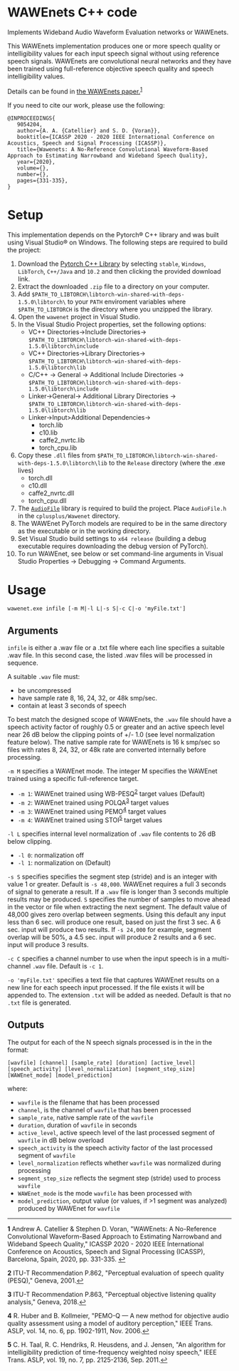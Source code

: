 # WAWEnets C++ code

Implements Wideband Audio Waveform Evaluation networks or WAWEnets.

This WAWEnets implementation produces one or more speech quality or intelligibility values for each input speech signal without using reference speech signals.
WAWEnets are convolutional neural networks and they have been trained using full-reference objective speech quality and speech intelligibility values.

Details can be found in <a href="https://www.its.bldrdoc.gov/publications/3242.aspx" target="_blank">the WAWEnets paper.</a><sup id="wawenets">[1](#f1)</sup>

If you need to cite our work, please use the following:

```
@INPROCEEDINGS{
   9054204,
   author={A. A. {Catellier} and S. D. {Voran}},
   booktitle={ICASSP 2020 - 2020 IEEE International Conference on Acoustics, Speech and Signal Processing (ICASSP)},
   title={Wawenets: A No-Reference Convolutional Waveform-Based Approach to Estimating Narrowband and Wideband Speech Quality},
   year={2020},
   volume={},
   number={},
   pages={331-335},
}
```

# Setup

This implementation depends on the Pytorch® C++ library and was built using Visual Studio® on Windows. The following steps are required to build the project:

1. Download the [Pytorch C++ Library](https://pytorch.org/get-started/locally/) by selecting `stable`, `Windows`, `LibTorch`, `C++/Java` and `10.2` and then clicking the provided download link.
2. Extract the downloaded `.zip` file to a directory on your computer.
3. Add `$PATH_TO_LIBTORCH\libtorch-win-shared-with-deps-1.5.0\libtorch\` to your `PATH` enviroment variables where `$PATH_TO_LIBTORCH` is the directory where you unzipped the library.
4. Open the `wawenet` project in Visual Studio.
5. In the Visual Studio Project properties, set the following options:
    - VC++ Directories->Include Directories-> `$PATH_TO_LIBTORCH\libtorch-win-shared-with-deps-1.5.0\libtorch\include`
    - VC++ Directories->Library Directories-> `$PATH_TO_LIBTORCH\libtorch-win-shared-with-deps-1.5.0\libtorch\lib`
    - C/C++ -> General -> Additional Include Directories -> `$PATH_TO_LIBTORCH\libtorch-win-shared-with-deps-1.5.0\libtorch\include`
    - Linker->General-> Additional Library Directories -> `$PATH_TO_LIBTORCH\libtorch-win-shared-with-deps-1.5.0\libtorch\lib`
    - Linker->Input>Additional Dependencies->
        - torch.lib
        - c10.lib
        - caffe2_nvrtc.lib
        - torch_cpu.lib
6. Copy these `.dll` files from `$PATH_TO_LIBTORCH\libtorch-win-shared-with-deps-1.5.0\libtorch\lib` to the `Release` directory (where the .exe lives)
    - torch.dll
    - c10.dll
    - caffe2_nvrtc.dll
    - torch_cpu.dll
7. The [`AudioFile`](https://github.com/adamstark/AudioFile) library is required to build the project. Place `AudioFile.h` in the `cplusplus/Wawenet` directory.
8. The WAWEnet PyTorch models are required to be in the same directory as the executable or in the working directory.
9. Set Visual Studio build settings to `x64 release` (building a debug executable requires downloading the debug version of PyTorch).
10. To run WAWEnet, see below or set command-line arguments in Visual Studio Properties -> Debugging -> Command Arguments.

# Usage

```
wawenet.exe infile [-m M|-l L|-s S|-c C|-o 'myFile.txt']
```

## Arguments

`infile` is either a .wav file or a .txt file where each line specifies a suitable .wav file. In this second case, the listed .wav files will be processed in sequence.

A suitable `.wav` file must:

- be uncompressed
- have sample rate 8, 16, 24, 32, or 48k smp/sec.
- contain at least 3 seconds of speech


To best match the designed scope of WAWEnets, the `.wav` file should have a speech activity factor of roughly 0.5 or greater and an active speech level near 26 dB below the clipping points of +/- 1.0 (see level normalization feature below). The native sample rate for WAWEnets is 16 k smp/sec so files with rates 8, 24, 32, or 48k rate are converted internally before processing.

`-m M` specifies a WAWEnet mode. The integer M specifies the WAWEnet trained using a specific full-reference target.

- `-m 1`: WAWEnet trained using WB-PESQ<sup id="wbpesq">[2](#f2)</sup> target values (Default)
- `-m 2`: WAWEnet trained using POLQA<sup id="polqa">[3](#f3)</sup> target values
- `-m 3`: WAWEnet trained using PEMO<sup id="pemo">[4](#f4)</sup> target values
- `-m 4`: WAWEnet trained using STOI<sup id="stoi">[5](#f5)</sup> target values

`-l L` specifies internal level normalization of `.wav` file contents to 26 dB below clipping.

- `-l 0`: normalization off
- `-l 1`: normalization on (Default)

`-s S` specifies specifies the segment step (stride) and is an integer with value 1 or greater.  Default is `-s 48,000`. WAWEnet requires a full 3 seconds of signal to generate a result.  If a `.wav` file is longer than 3 seconds multiple results may be produced. `S` specifies the number of samples to move ahead in the vector or file when extracting the next segment. The default value of 48,000 gives zero overlap between segments. Using this default any input less than 6 sec. will produce one result, based on just the first 3 sec. A 6 sec. input will produce two results. If `-s 24,000` for example, segment overlap will be 50%, a 4.5 sec. input will produce 2 results and a 6 sec. input will produce 3 results.

`-c C` specifies a channel number to use when the input speech is in a multi-channel `.wav` file. Default is `-c 1`.

`-o 'myFile.txt'` specifies a text file that captures WAWEnet results on a new line for each speech input processed. If the file exists it will be appended to. The extension `.txt` will be added as needed. Default is that no `.txt` file is generated.

## Outputs

The output for each of the N speech signals processed is in the in the format:

```
[wavfile] [channel] [sample_rate] [duration] [active_level] [speech_activity] [level_normalization] [segment_step_size] [WAWEnet_mode] [model_prediction]
```

where:

- `wavfile` is the filename that has been processed
- `channel`, is the channel of `wavfile` that has been processed
- `sample_rate`, native sample rate of the `wavfile`
- `duration`, duration of `wavfile` in seconds
- `active_level`, active speech level of the last processed segment of `wavfile` in dB below overload
- `speech_activity` is the speech activity factor of the last processed segment of `wavfile`
- `level_normalization` reflects whether `wavfile` was normalized during processing
- `segment_step_size` reflects the segment step (stride) used to process `wavfile`
- `WAWEnet_mode` is the mode `wavfile` has been processed with
- `model_prediction`, output value (or values, if >1 segment was analyzed) produced by WAWEnet for `wavfile`

-------------------------------------
<b id="f1">1</b> Andrew A. Catellier & Stephen D. Voran, "WAWEnets: A No-Reference Convolutional Waveform-Based Approach to Estimating Narrowband and Wideband Speech Quality," ICASSP 2020 - 2020 IEEE International Conference on Acoustics, Speech and Signal Processing (ICASSP), Barcelona, Spain, 2020, pp. 331-335. [↩](#wawenets)

<b id="f2">2</b> ITU-T Recommendation P.862, "Perceptual evaluation of speech quality (PESQ)," Geneva, 2001.[↩](#wbqesq)

<b id="f3">3</b> ITU-T Recommendation P.863, "Perceptual objective listening quality analysis," Geneva, 2018.[↩](#polqa)

<b id="f4">4</b> R. Huber and B. Kollmeier, "PEMO-Q — A new method for objective audio quality assessment using a model of auditory perception," IEEE Trans. ASLP, vol. 14, no. 6, pp. 1902-1911, Nov. 2006.[↩](#pemo)

<b id="f5">5</b> C. H. Taal, R. C. Hendriks, R. Heusdens, and J. Jensen, "An algorithm for intelligibility prediction of time-frequency weighted noisy speech," IEEE Trans. ASLP, vol. 19, no. 7, pp. 2125-2136, Sep. 2011.[↩](#stoi)

